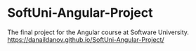 # SoftUni-Angular-Project
The final project for the Angular course at Software University.
https://danaildanov.github.io/SoftUni-Angular-Project/
